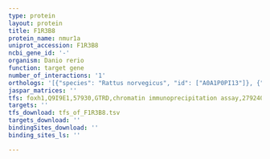 ```yaml
---
type: protein
layout: protein
title: F1R3B8
protein_name: nmur1a
uniprot_accession: F1R3B8
ncbi_gene_id: '-'
organism: Danio rerio
function: target gene
number_of_interactions: '1'
orthologs: '[{"species": "Rattus norvegicus", "id": ["A0A1P0PI13"]}, {"species": "Drosophila melanogaster", "id": ["<a href=\"/protein/q8itc9\">Q8ITC9</a>"]}, {"species": "Caenorhabditis elegans", "id": ["O17239", "<a href=\"/protein/q18701\">Q18701</a>"]}]'
jaspar_matrices: ''
tfs: foxh1,Q9I9E1,57930,GTRD,chromatin immunoprecipitation assay,27924024%5Buid%5D,No
targets: ''
tfs_download: tfs_of_F1R3B8.tsv
targets_download: ''
bindingSites_download: ''
binding_sites_ls: ''

---
```

